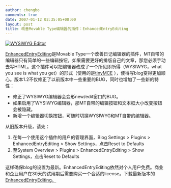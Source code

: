 ```yaml
---
author: chengbo
comments: true
date: 2007-01-12 02:35:05+00:00
layout: post
title: 改善Movable Type编辑器的插件：EnhancedEntryEditing
---
```


[![WYSIWYG Editor](http://plugins.movalog.com/enhancedentryediting/images/editor-small.png)](http://plugins.movalog.com/enhancedentryediting/images/editor.png)

[EnhancedEntryEditing](http://plugins.movalog.com/enhancedentryediting/)是Movable Type一个改善日记编辑器的插件，MT自带的编辑器只有简单的一些编辑按钮，如果需要更好的排版自己的文章，那您必须手动去写HTML。这个插件可以把编辑器改成了一个所见即所得（WYSIWYG，what you see is what you get）的形式（使用的是[tinyMCE](http://tinymce.moxiecode.com/) ），使得写blog变得更加顺心。版本1.2不仅修正了以前版本中一些重要的BUG，同时也增加了一些新的特性：

  * 修正了WYSIWYG编辑器会变形new/edit窗口的BUG。
  * 如果启用了WYSIWYG编辑器，那MT自带的编辑按钮和文本框大小改变按钮会被隐藏。
  * 新增一个编辑器切换按钮，可随时切换WYSIWYG和MT自带的编辑器。

从旧版本升级，请先：

  1. 在每一个使用这个插件的用户的管理界面，Blog Settings > Plugins > EnhancedEntryEditing > Show Settings，点击Reset to Defaults
  2. 至System Overview > Plugins > EnhancedEntryEditing > Show Settings，点击Reset to Defaults

这样确保blog的设置为最新。EnhancedEntryEditing依然对个人用户免费。商业和企业用户在30天的试用期后需要购买一个合适的license。下载最新版本的[EnhancedEntryEditing。](http://plugins.movalog.com/enhancedentryediting/)
